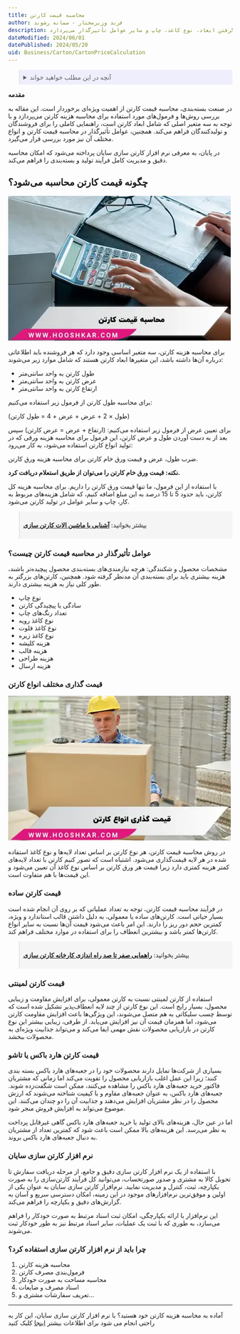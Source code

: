 ```yaml
---
title: محاسبه قیمت کارتن 
author: فربد وزیرمختار - سمانه رشوند
description: این مقاله به طور خلاصه به روش‌های محاسبه قیمت کارتن با در نظر گرفتن ابعاد، نوع کاغذ، چاپ و سایر عوامل تأثیرگذار می‌پردازد. 
dateModified: 2024/06/01
datePublished: 2024/05/20
uid: Business/Carton/CartonPriceCalculation
---
```


<blockquote style="background-color:#eeeefc; padding:0.5rem">
<details>
  <summary>آنچه در این مطلب خواهید خواند</summary>
  <ul>
     <li>چگونه قیمت کارتن محاسبه می‌شود؟</li>
    <li>عوامل تأثیرگذار در محاسبه قیمت کارتن چیست؟</li>
    <li>قیمت گذاری مختلف انواع کارتن</li>
    <li>قیمت کارتن ساده</li>
    <li>قیمت کارتن لمینتی</li>
    <li>قیمت کارتن هارد باکس یا تاشو</li>
    <li>نرم افزار کارتن سازی سایان</li>
    <li>چرا باید از نرم‌افزار کارتن‌سازی استفاده کرد؟</li>
  </ul>
</details>
</blockquote>

**مقدمه**

در صنعت بسته‌بندی، محاسبه قیمت کارتن از اهمیت ویژه‌ای برخوردار است. این مقاله به بررسی روش‌ها و فرمول‌های مورد استفاده برای محاسبه هزینه کارتن می‌پردازد و با توجه به سه متغیر اصلی که شامل ابعاد کارتن است، راهنمایی کاملی را برای فروشندگان و تولیدکنندگان فراهم می‌کند. همچنین، عوامل تأثیرگذار در محاسبه قیمت کارتن و انواع مختلف آن نیز مورد بررسی قرار می‌گیرد. 

در پایان، به معرفی نرم ‌افزار کارتن‌ سازی سایان پرداخته می‌شود که امکان محاسبه دقیق و مدیریت کامل فرآیند تولید و بسته‌بندی را فراهم می‌کند. 

## چگونه قیمت کارتن محاسبه می‌شود؟

![محاسبه قیمت کارتن](./Images/CartonPriceCalculation.webp)

برای محاسبه هزینه کارتن، سه متغیر اساسی وجود دارد که هر فروشنده باید اطلاعاتی درباره آن‌ها داشته باشد، این متغیرها ابعاد کارتن هستند که شامل موارد زیر می‌شوند:

-	طول کارتن به واحد سانتی‌متر
-	عرض کارتن به واحد سانتی‌متر
-	ارتفاع کارتن به واحد سانتی‌متر

برای محاسبه طول کارتن از فرمول زیر استفاده می‌کنیم: 

(طول × 2 + عرض + عرض + 4 = طول کارتن)

برای تعیین عرض از فرمول زیر استفاده می‌کنیم: (ارتفاع + عرض = عرض کارتن)
سپس بعد از به دست آوردن طول و عرض کارتن، این فرمول برای محاسبه هزینه ورقی که در تولید انواع کارتن استفاده می‌شود، به کار می‌رود:

ضرب طول، عرض و قیمت ورق خام کارتن برای محاسبه هزینه ورق کارتن.

**نکته: قیمت ورق خام کارتن را می‌توان از طریق استعلام دریافت کرد.**

با استفاده از این فرمول، ما تنها قیمت ورق کارتن را داریم. برای محاسبه هزینه کل کارتن، باید حدود 5 تا 15 درصد به این مبلغ اضافه کنیم، که شامل هزینه‌های مربوط به کار، چاپ و سایر عوامل در تولید کارتن می‌شود.

<blockquote style="background-color:#f5f5f5; padding:0.5rem">
<p><strong>بیشتر بخوانید: <a href="https://www.hooshkar.com/Wiki/Business/CartonIndustryMachinery" target="_blank">آشنایی با ماشین الات کارتن سازی</a></p></strong></blockquote>

### عوامل تأثیرگذار در محاسبه قیمت کارتن چیست؟

مشخصات محصول و شکنندگی: هرچه نیازمندی‌های بسته‌بندی محصول پیچیده‌تر باشند، هزینه بیشتری باید برای بسته‌بندی آن مدنظر گرفته شود. همچنین، کارتن‌های بزرگتر به طور کلی نیاز به هزینه بیشتری دارند.

-	نوع چاپ
-	سادگی یا پیچیدگی کارتن
-	تعداد رنگ‌های چاپ
-	نوع کاغذ رویه
-	نوع کاغذ فلوت
-	نوع کاغذ زیره
-	هزینه کلیشه
-	هزینه قالب
-	هزینه طراحی
-	هزینه ارسال

### قیمت گذاری مختلف انواع کارتن

![قیمت گذاری انواع کارتون](./Images/PricingOfAllTypesOfCartons.webp)

در روش محاسبه قیمت کارتن، هر نوع کارتن بر اساس تعداد لایه‌ها و نوع کاغذ استفاده شده در هر لایه قیمت‌گذاری می‌شود. اشتباه است که تصور کنیم کارتن با تعداد لایه‌های کمتر هزینه کمتری دارد زیرا قیمت هر ورق کارتن بر اساس نوع کاغذ آن تعیین می‌شود و این قیمت‌ها با هم متفاوت است.

### قیمت کارتن ساده

در فرآیند محاسبه قیمت کارتن، توجه به تعداد عملیاتی که بر روی آن انجام شده است بسیار حیاتی است. کارتن‌های ساده یا معمولی، به دلیل داشتن قالب استاندارد و ویژه، کمترین حجم دور ریز را دارند. این امر باعث می‌شود قیمت آن‌ها نسبت به سایر انواع کارتن‌ها کمتر باشد و بیشترین انعطاف را برای استفاده در موارد مختلف فراهم کند.

<blockquote style="background-color:#f5f5f5; padding:0.5rem">
<p><strong>بیشتر بخوانید: <a href="https://www.hooshkar.com/Wiki/Business/CartonIndustryMachinery" target="_blank">راهمایی صفر تا صد راه اندازی کارخانه کارتن سازی</a></p></strong></blockquote>

### قیمت کارتن لمینتی

استفاده از کارتن لمینتی نسبت به کارتن معمولی، برای افزایش مقاومت و زیبایی محصول، بسیار رایج است. این نوع کارتن از چند لایه انعطاف‌پذیر تشکیل شده است که توسط چسب سلیکاتی به هم متصل می‌شوند، این ویژگی‌ها باعث افزایش مقاومت کارتن می‌شود، اما همزمان قیمت آن نیز افزایش می‌یابد. از طرفی، زیبایی بیشتر این نوع کارتن در بازاریابی محصولات نقش مهمی ایفا می‌کند و می‌تواند جذابیت ویژه‌ای به محصولات ببخشد.

### قیمت کارتن هارد باکس یا تاشو

بسیاری از شرکت‌ها تمایل دارند محصولات خود را در جعبه‌های هارد باکس بسته بندی کنند؛ زیرا این عمل اغلب بازاریابی محصول را تقویت می‌کند اما زمانی که مشتریان فاکتور خرید جعبه‌های هارد باکس را مشاهده می‌کنند، ممکن است شگفت‌زده شوند. جعبه‌های هارد باکس، به عنوان جعبه‌های مقاوم و با کیفیت شناخته می‌شوند که ارزش محصول را در نظر مشتریان افزایش می‌دهند و جذابیت آن را دو چندان می‌کنند. این موضوع می‌تواند به افزایش فروش منجر شود.


اما در عین حال، هزینه‌های بالای تولید یا خرید جعبه‌های هارد باکس گاهی غیرقابل پرداخت به نظر می‌رسد. این هزینه‌های بالا ممکن است باعث شود که کمترین تعداد از مشتریان به دنبال جعبه‌های هارد باکس بروند.

### نرم افزار کارتن سازی سایان

با استفاده از یک نرم افزار کارتن سازی دقیق و جامع، از مرحله دریافت سفارش تا تحویل کالا به مشتری و صدور صورتحساب، می‌توانید کل فرآیند کارتن‌سازی را به صورت یکپارچه، ثبت، کنترل و مدیریت نمایید. نرم‌افزار کارتن سازی سایان به عنوان یکی از اولین و موفق‌ترین نرم‌افزارهای موجود در این زمینه، امکان دسترسی سریع و آسان به گزارش‌های دقیق و یکپارچه را فراهم می‌کند. 

این نرم‌افزار با ارائه یکپارچگی، امکان ثبت اسناد مرتبط به صورت خودکار را فراهم می‌سازد، به طوری که با ثبت یک عملیات، سایر اسناد مرتبط نیز به ‌طور خودکار ثبت می‌شوند.

### چرا باید از نرم‌ افزار کارتن ‌سازی استفاده کرد؟

1. محاسبه هزینه کارتن
2. فرمول‌بندی مصرف کارتن
3. محاسبه مساحت به صورت خودکار
4. اسناد مصرف و ضایعات
5. تعریف سفارشات مشتری و...

------
آماده به محاسبه هزینه کارتن خود هستید؟ با نرم افزار کارتن سازی سایان، این کار به راحتی انجام می شود برای اطلاعات بیشتر <a href="https://www.hooshkar.com/Software/PrintingAndPackaging/Package/Carton">اینجا</a> کلیک کنید